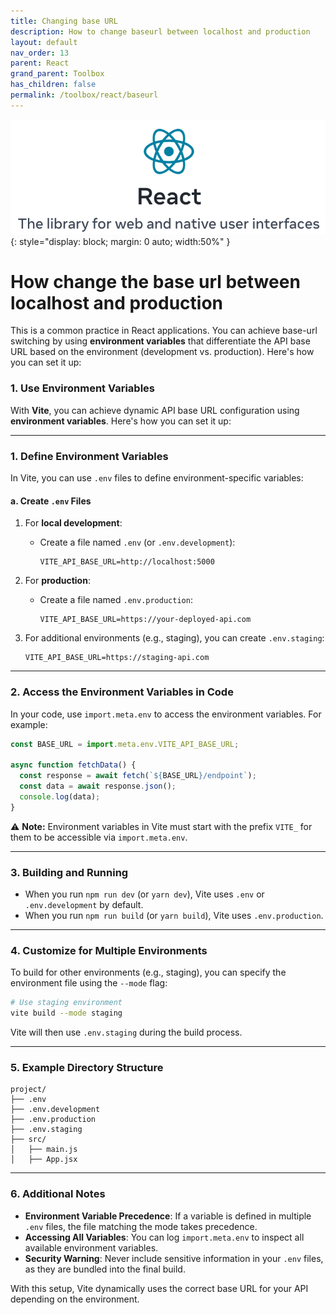 ```yaml
---
title: Changing base URL
description: How to change baseurl between localhost and production
layout: default
nav_order: 13
parent: React
grand_parent: Toolbox
has_children: false
permalink: /toolbox/react/baseurl
---
```


![Codelab](./images/reactlogo.png){: style="display: block; margin: 0 auto; width:50%" }

# How change the base url between localhost and production

This is a common practice in React applications. You can achieve base-url switching by using **environment variables** that differentiate the API base URL based on the environment (development vs. production). Here's how you can set it up:

### 1. Use Environment Variables

With **Vite**, you can achieve dynamic API base URL configuration using **environment variables**. Here's how you can set it up:

---

### 1. Define Environment Variables

In Vite, you can use `.env` files to define environment-specific variables:

#### a. Create `.env` Files

1. For **local development**:

   - Create a file named `.env` (or `.env.development`):

     ```plaintext
     VITE_API_BASE_URL=http://localhost:5000
     ```

2. For **production**:

   - Create a file named `.env.production`:

     ```plaintext
     VITE_API_BASE_URL=https://your-deployed-api.com
     ```

3. For additional environments (e.g., staging), you can create `.env.staging`:

   ```plaintext
   VITE_API_BASE_URL=https://staging-api.com
   ```

---

### 2. Access the Environment Variables in Code

In your code, use `import.meta.env` to access the environment variables. For example:

```javascript
const BASE_URL = import.meta.env.VITE_API_BASE_URL;

async function fetchData() {
  const response = await fetch(`${BASE_URL}/endpoint`);
  const data = await response.json();
  console.log(data);
}
```

⚠️ **Note:** Environment variables in Vite must start with the prefix `VITE_` for them to be accessible via `import.meta.env`.

---

### 3. Building and Running

- When you run `npm run dev` (or `yarn dev`), Vite uses `.env` or `.env.development` by default.
- When you run `npm run build` (or `yarn build`), Vite uses `.env.production`.

---

### 4. Customize for Multiple Environments

To build for other environments (e.g., staging), you can specify the environment file using the `--mode` flag:

```bash
# Use staging environment
vite build --mode staging
```

Vite will then use `.env.staging` during the build process.

---

### 5. Example Directory Structure

```
project/
├── .env
├── .env.development
├── .env.production
├── .env.staging
├── src/
│   ├── main.js
│   ├── App.jsx
```

---

### 6. Additional Notes

- **Environment Variable Precedence**: If a variable is defined in multiple `.env` files, the file matching the mode takes precedence.
- **Accessing All Variables**: You can log `import.meta.env` to inspect all available environment variables.
- **Security Warning**: Never include sensitive information in your `.env` files, as they are bundled into the final build.

With this setup, Vite dynamically uses the correct base URL for your API depending on the environment.
